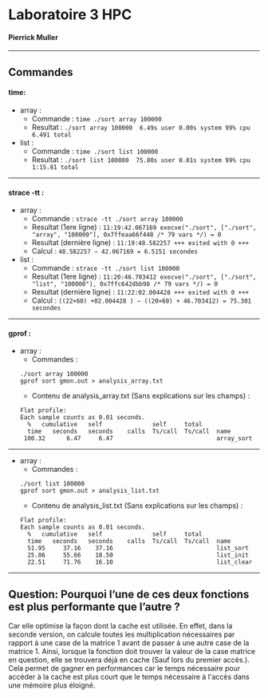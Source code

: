 # Laboratoire 3 HPC

#### Pierrick Muller
---
## Commandes
#### time:
- array :
  - Commande : `time ./sort array 100000`
  - Resultat : `./sort array 100000  6.49s user 0.00s system 99% cpu 6.491 total`
- list :
  - Commande : `time ./sort list 100000`
  - Resultat : `./sort list 100000  75.80s user 0.01s system 99% cpu 1:15.81 total`
---
#### strace -tt :
- array :
  - Commande : `strace -tt ./sort array 100000 `
  - Resultat (1ere ligne) : `11:19:42.067169 execve("./sort", ["./sort", "array", "100000"], 0x7ffeaa66f448 /* 79 vars */) = 0`
  - Resultat (dernière ligne) : `11:19:48.582257 +++ exited with 0 +++`
  - Calcul : ` 48.582257 − 42.067169 = 6.5151 secondes `
- list :
  - Commande : `strace -tt ./sort list 100000 `
  - Resultat (1ere ligne) : `11:20:46.703412 execve("./sort", ["./sort", "list", "100000"], 0x7ffc642dbb98 /* 79 vars */) = 0`
  - Resultat (dernière ligne) : `11:22:02.004428 +++ exited with 0 +++`
  - Calcul : `((22×60) +02.004428 ) − ((20×60) + 46.703412) = 75.301 secondes `
---
#### gprof :

- array :
  - Commandes :
  ```
  ./sort array 100000
  gprof sort gmon.out > analysis_array.txt
  ```
  - Contenu de analysis_array.txt (Sans explications sur les champs) :  
  ```
  Flat profile:
  Each sample counts as 0.01 seconds.
    %   cumulative   self              self     total      
    time   seconds   seconds    calls  Ts/call  Ts/call  name    
   100.32      6.47     6.47                             array_sort
  ```
---
- array :
  - Commandes :
  ```
  ./sort list 100000
  gprof sort gmon.out > analysis_list.txt
  ```
  - Contenu de analysis_list.txt (Sans explications sur les champs) :  
  ```
  Flat profile:
  Each sample counts as 0.01 seconds.
    %   cumulative   self              self     total      
    time   seconds   seconds    calls  Ts/call  Ts/call  name    
    51.95     37.16    37.16                             list_sort
    25.86     55.66    18.50                             list_init
    22.51     71.76    16.10                             list_clear
  ```
---

## Question:  Pourquoi l’une de ces deux fonctions est plus performante que l’autre ?
Car elle optimise la façon dont la cache est utilisée. En effet, dans la seconde version, on calcule toutes les multiplication nécessaires par rapport à une case de la matrice 1 avant de passer à une autre case de la matrice 1. Ainsi, lorsque la fonction doit trouver la valeur de la case matrice en question, elle se trouvera déjà en cache (Sauf lors du premier accès.). Cela permet de gagner en performances car le temps nécessaire pour accéder à la cache est plus court que le temps nécessaire à l'accès dans une mémoire plus éloigné.
